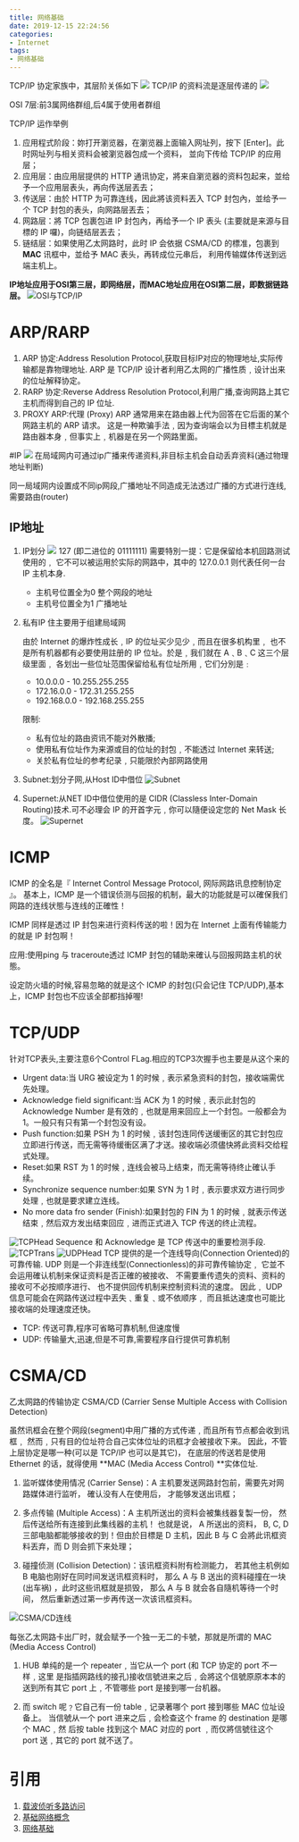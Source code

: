 ```yaml
---
title: 网络基础
date: 2019-12-15 22:24:56
categories:
- Internet
tags:
- 网络基础
---
```


 TCP/IP 协定家族中，其层阶关係如下
![](TCPIPfamily.png)
TCP/IP 的资料流是逐层传递的
![](TCPIPdata.png)

OSI 7层:前3属网络群组,后4属于使用者群组

TCP/IP 运作举例
1. 应用程式阶段：妳打开瀏览器，在瀏览器上面输入网址列，按下 [Enter]。此时网址列与相关资料会被瀏览器包成一个资料， 並向下传给 TCP/IP 的应用层；
2. 应用层：由应用层提供的 HTTP 通讯协定，將来自瀏览器的资料包起来，並给予一个应用层表头，再向传送层丟去；
3. 传送层：由於 HTTP 为可靠连线，因此將该资料丟入 TCP 封包內，並给予一个 TCP 封包的表头，向网路层丟去；
4. 网路层：將 TCP 包裹包进 IP 封包內，再给予一个 IP 表头 (主要就是来源与目標的 IP 囉)，向链结层丟去；
5. 链结层：如果使用乙太网路时，此时 IP 会依据 CSMA/CD 的標准，包裹到 **MAC** 讯框中，並给予 MAC 表头，再转成位元串后， 利用传输媒体传送到远端主机上。

**IP地址应用于OSI第三层，即网络层，而MAC地址应用在OSI第二层，即数据链路层。**
![OSI与TCP/IP](OSI_TCPIP.png)

# ARP/RARP
1. ARP 协定:Address Resolution Protocol,获取目标IP对应的物理地址,实际传输都是靠物理地址.
ARP 是 TCP/IP 设计者利用乙太网的广播性质﹐设计出来的位址解释协定。
2. RARP 协定:Reverse Address Resolution Protocol,利用广播,查询网路上其它主机而得到自己的 IP 位址.
3. PROXY ARP:代理 (Proxy) ARP 通常用来在路由器上代为回答在它后面的某个网路主机的 ARP 请求。
这是一种欺骗手法﹐因为查询端会以为目標主机就是路由器本身﹐但事实上﹐机器是在另一个网路里面。

#IP
![](IPHead.png)
在局域网内可通过ip广播来传递资料,非目标主机会自动丢弃资料(通过物理地址判断)

同一局域网内设置成不同ip网段,广播地址不同造成无法透过广播的方式进行连线,需要路由(router)

## IP地址
1. IP划分
    ![](IPSection.png)
    127 (即二进位的 01111111) 需要特別一提：它是保留给本机回路测试使用的﹐
    它不可以被运用於实际的网路中，其中的 127.0.0.1 则代表任何一台 IP 主机本身.
    
    - 主机号位置全为0    整个网段的地址
    - 主机号位置全为1    广播地址
    
2. 私有IP
    住主要用于组建局域网
    
    由於 Internet 的爆炸性成长﹐IP 的位址买少见少﹐而且在很多机构里﹐
    也不是所有机器都有必要使用註册的 IP 位址。於是﹐我们就在 A﹑B﹑C 这三个层级里面﹐
    各划出一些位址范围保留给私有位址所用﹐它们分別是﹕
    
    - 10.0.0.0 - 10.255.255.255
    - 172.16.0.0 - 172.31.255.255
    - 192.168.0.0 - 192.168.255.255
    
    限制:
    - 私有位址的路由资讯不能对外散播;
    - 使用私有位址作为来源或目的位址的封包﹐不能透过 Internet 来转送;
    - 关於私有位址的参考纪录﹐只能限於內部网路使用

3. Subnet:划分子网,从Host ID中借位
    ![Subnet](Subnet.png)
4. Supernet:从NET ID中借位使用的是 CIDR (Classless Inter-Domain Routing)技术.可不必理会 IP 的开首字元﹐你可以隨便设定您的 Net Mask 长度。
    ![Supernet](Supernet.png)

# ICMP
ICMP 的全名是『 Internet Control Message Protocol, 网际网路讯息控制协定 』。 基本上，ICMP 是一个错误侦测与回报的机制，最大的功能就是可以確保我们网路的连线状態与连线的正確性！

ICMP 同样是透过 IP 封包来进行资料传送的啦！因为在 Internet 上面有传输能力的就是 IP 封包啊！ 

应用:使用ping 与 traceroute透过 ICMP 封包的辅助来確认与回报网路主机的状態。

设定防火墙的时候,容易忽略的就是这个 ICMP 的封包(只会记住 TCP/UDP),基本上，ICMP 封包也不应该全部都挡掉喔! 

# TCP/UDP
针对TCP表头,主要注意6个Control FLag.相应的TCP3次握手也主要是从这个来的

- Urgent data:当 URG 被设定为 1 的时候﹐表示紧急资料的封包，接收端需优先处理。
- Acknowledge field significant:当 ACK 为 1 的时候﹐表示此封包的 Acknowledge Number 是有效的﹐也就是用来回应上一个封包。一般都会为 1。一般只有只有第一个封包没有设。
- Push function:如果 PSH 为 1 的时候﹐该封包连同传送缓衝区的其它封包应立即进行传送，而无需等待缓衝区满了才送。接收端必须儘快將此资料交给程式处理。
- Reset:如果 RST 为 1 的时候﹐连线会被马上结束，而无需等待终止確认手续。
- Synchronize sequence number:如果 SYN 为 1 时﹐表示要求双方进行同步处理﹐也就是要求建立连线。
- No more data fro sender (Finish):如果封包的 FIN 为 1 的时候﹐就表示传送结束﹐然后双方发出结束回应﹐进而正式进入 TCP 传送的终止流程。

![TCPHead](TCPHead.png)
Sequence 和 Acknowledge 是 TCP 传送中的重要检测手段.
![TCPTrans](TCPTrans.png)
![UDPHead](UDPHead.png)
TCP 提供的是一个连线导向(Connection Oriented)的可靠传输.
UDP 则是一个非连线型(Connectionless)的非可靠传输协定﹐
它並不会运用確认机制来保证资料是否正確的被接收、
不需要重传遗失的资料、资料的接收可不必按顺序进行、
也不提供回传机制来控制资料流的速度。
因此﹐ UDP 信息可能会在网路传送过程中丟失﹑重复﹑或不依顺序﹐
而且抵达速度也可能比接收端的处理速度还快。

- TCP: 传送可靠,程序可省略可靠机制,但速度慢
- UDP: 传输量大,迅速,但是不可靠,需要程序自行提供可靠机制
    
# CSMA/CD

乙太网路的传输协定 CSMA/CD (Carrier Sense Multiple Access with Collision Detection) 

虽然讯框会在整个网段(segment)中用广播的方式传递﹐而且所有节点都会收到讯框﹐
然而﹐只有目的位址符合自己实体位址的讯框才会被接收下来。
因此，不管上层协定是哪一种(可以是 TCP/IP 也可以是其它)，
在底层的传送若是使用 Ethernet 的话，就得使用 **MAC (Media Access Control) **实体位址.

1. 监听媒体使用情况 (Carrier Sense)：A 主机要发送网路封包前，需要先对网路媒体进行监听，
確认没有人在使用后， 才能够发送出讯框；

2. 多点传输 (Multiple Access)：A 主机所送出的资料会被集线器复製一份，
然后传送给所有连接到此集线器的主机！ 也就是说， A 所送出的资料， 
B, C, D 三部电脑都能够接收的到！但由於目標是 D 主机，因此 B 与 C 会將此讯框资料丟弃，而 D 则会抓下来处理；

3. 碰撞侦测 (Collision Detection)：该讯框资料附有检测能力，
若其他主机例如 B 电脑也刚好在同时间发送讯框资料时， 
那么 A 与 B 送出的资料碰撞在一块 (出车祸) ，此时这些讯框就是损毁，
那么 A 与 B 就会各自隨机等待一个时间， 然后重新透过第一步再传送一次该讯框资料。

![CSMA/CD连线](csmacd.gif)

每张乙太网路卡出厂时，就会赋予一个独一无二的卡號，那就是所谓的 MAC (Media Access Control)

1. HUB 单纯的是一个 repeater﹐当它从一个 port (和 TCP 协定的 port 不一样﹐这里
是指插网路线的接孔)接收信號进来之后﹐会將这个信號原原本本的送到所有其它
port 上﹐不管哪些 port 是接到哪一台机器。

2. 而 switch 呢﹖它自己有一份 table﹐记录著哪个 port 接到哪些 MAC 位址设备上。
当信號从一个 port 进来之后﹐会检查这个 frame 的 destination 是哪个 MAC﹐然
后按 table 找到这个 MAC 对应的 port ﹐而仅將信號往这个 port 送﹐其它的 port
就不送了。



# 引用
1. [载波侦听多路访问](https://zh.wikipedia.org/wiki/%E8%BD%BD%E6%B3%A2%E4%BE%A6%E5%90%AC%E5%A4%9A%E8%B7%AF%E8%AE%BF%E9%97%AE#CSMA/CD)
2. [基础网络概念](http://linux.vbird.org/linux_server/0110network_basic.php#ps11)
3. [网络基础](http://www.study-area.org/network/networkfr2.htm) 